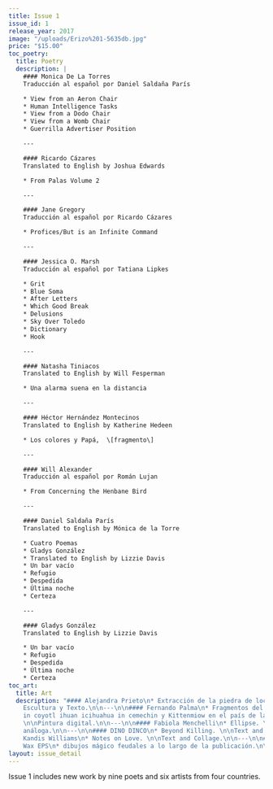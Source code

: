 ```yaml
---
title: Issue 1
issue_id: 1
release_year: 2017
image: "/uploads/Erizo%201-5635db.jpg"
price: "$15.00"
toc_poetry:
  title: Poetry
  description: |
    #### Monica De La Torres
    Traducción al español por Daniel Saldaña París

    * View from an Aeron Chair
    * Human Intelligence Tasks
    * View from a Dodo Chair
    * View from a Womb Chair
    * Guerrilla Advertiser Position

    ---

    #### Ricardo Cázares
    Translated to English by Joshua Edwards

    * From Palas Volume 2

    ---

    #### Jane Gregory
    Traducción al español por Ricardo Cázares

    * Profices/But is an Infinite Command

    ---

    #### Jessica O. Marsh
    Traducción al español por Tatiana Lipkes

    * Grit
    * Blue Soma
    * After Letters
    * Which Good Break
    * Delusions
    * Sky Over Toledo
    * Dictionary
    * Hook

    ---

    #### Natasha Tiniacos
    Translated to English by Will Fesperman

    * Una alarma suena en la distancia

    ---

    #### Héctor Hernández Montecinos
    Translated to English by Katherine Hedeen

    * Los colores y Papá,  \[fragmento\]

    ---

    #### Will Alexander
    Traducción al español por Román Lujan

    * From Concerning the Henbane Bird

    ---

    #### Daniel Saldaña París
    Translated to English by Mónica de la Torre

    * Cuatro Poemas
    * Gladys González
    * Translated to English by Lizzie Davis
    * Un bar vacío
    * Refugio
    * Despedida
    * Última noche
    * Certeza

    ---

    #### Gladys González
    Translated to English by Lizzie Davis

    * Un bar vacío
    * Refugio
    * Despedida
    * Última noche
    * Certeza
toc_art:
  title: Art
  description: "#### Alejandra Prieto\n* Extracción de la piedra de locura.\n\nDibujo,
    Escultura y Texto.\n\n---\n\n#### Fernando Palma\n* Fragmentos del cuento Inimeli
    in coyotl ihuan icihuahua in cemechin y Kittenmiow en el país de las banderas.
    \n\nPintura digital.\n\n---\n\n#### Fabiola Menchelli\n* Ellipse. \n\nFotografía
    análoga.\n\n---\n\n#### DINO DINCO\n* Beyond Killing. \n\nText and Image.\n\n---\n\n####
    Kandis Williams\n* Notes on Love. \n\nText and Collage.\n\n---\n\n#### Biquini
    Wax EPS\n* dibujos mágico feudales a lo largo de la publicación.\n\nDibujo."
layout: issue_detail
---
```


Issue 1 includes new work by nine poets and six artists from four countries. 